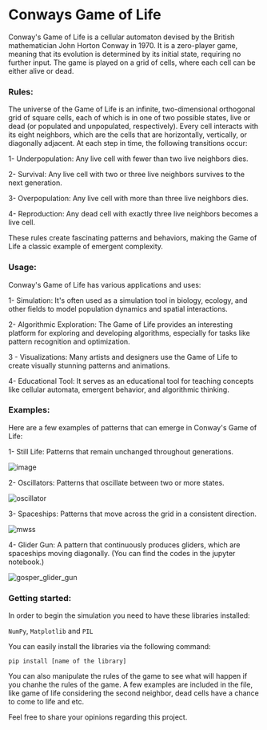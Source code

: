 # Conways Game of Life

Conway's Game of Life is a cellular automaton devised by the British mathematician John Horton Conway in 1970. It is a zero-player game, meaning that its evolution is determined by its initial state, requiring no further input. The game is played on a grid of cells, where each cell can be either alive or dead.

### Rules:
The universe of the Game of Life is an infinite, two-dimensional orthogonal grid of square cells, each of which is in one of two possible states, live or dead (or populated and unpopulated, respectively). Every cell interacts with its eight neighbors, which are the cells that are horizontally, vertically, or diagonally adjacent. At each step in time, the following transitions occur:

1- Underpopulation: Any live cell with fewer than two live neighbors dies.

2- Survival: Any live cell with two or three live neighbors survives to the next generation.

3- Overpopulation: Any live cell with more than three live neighbors dies.

4- Reproduction: Any dead cell with exactly three live neighbors becomes a live cell.

These rules create fascinating patterns and behaviors, making the Game of Life a classic example of emergent complexity.

### Usage:

Conway's Game of Life has various applications and uses:

1- Simulation: It's often used as a simulation tool in biology, ecology, and other fields to model population dynamics and spatial interactions.

2- Algorithmic Exploration: The Game of Life provides an interesting platform for exploring and developing algorithms, especially for tasks like pattern recognition and optimization.

3 - Visualizations: Many artists and designers use the Game of Life to create visually stunning patterns and animations.

4- Educational Tool: It serves as an educational tool for teaching concepts like cellular automata, emergent behavior, and algorithmic thinking.

### Examples:

Here are a few examples of patterns that can emerge in Conway's Game of Life:

1- Still Life: Patterns that remain unchanged throughout generations.

![image](https://github.com/mahyar-e/Conways-Game-of-Life/assets/78594407/804aea99-d772-41fc-8fe4-a41fe3cd4dc4)


2- Oscillators: Patterns that oscillate between two or more states.

![oscillator](https://github.com/mahyar-e/Conways-Game-of-Life/assets/78594407/722ef161-0c40-41cf-88a9-0af51c9b978f)


3- Spaceships: Patterns that move across the grid in a consistent direction.

![mwss](https://github.com/mahyar-e/Conways-Game-of-Life/assets/78594407/9d5ef2eb-2d3a-4475-bc10-f584d8b7fdb4)

4- Glider Gun: A pattern that continuously produces gliders, which are spaceships moving diagonally. (You can find the codes in the jupyter notebook.)

![gosper_glider_gun](https://github.com/mahyar-e/Conways-Game-of-Life/assets/78594407/c1ac92ac-33aa-41b4-815a-29d179e65837)


### Getting started:
In order to begin the simulation you need to have these libraries installed:

```NumPy```, ```Matplotlib``` and ```PIL```

You can easily install the libraries via the following command:

```pip install [name of the library]```

You can also manipulate the rules of the game to see what will happen if you chanhe the rules of the game. A few examples are included in the file, like game of life considering the second neighbor, dead cells have a chance to come to life and etc.

Feel free to share your opinions regarding this project.
